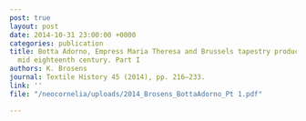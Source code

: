 ```yaml
---
post: true
layout: post
date: 2014-10-31 23:00:00 +0000
categories: publication
title: Botta Adorno, Empress Maria Theresa and Brussels tapestry production in the
  mid eighteenth century. Part I
authors: K. Brosens
journal: Textile History 45 (2014), pp. 216–233.
link: ''
file: "/neocornelia/uploads/2014_Brosens_BottaAdorno_Pt 1.pdf"

---
```

